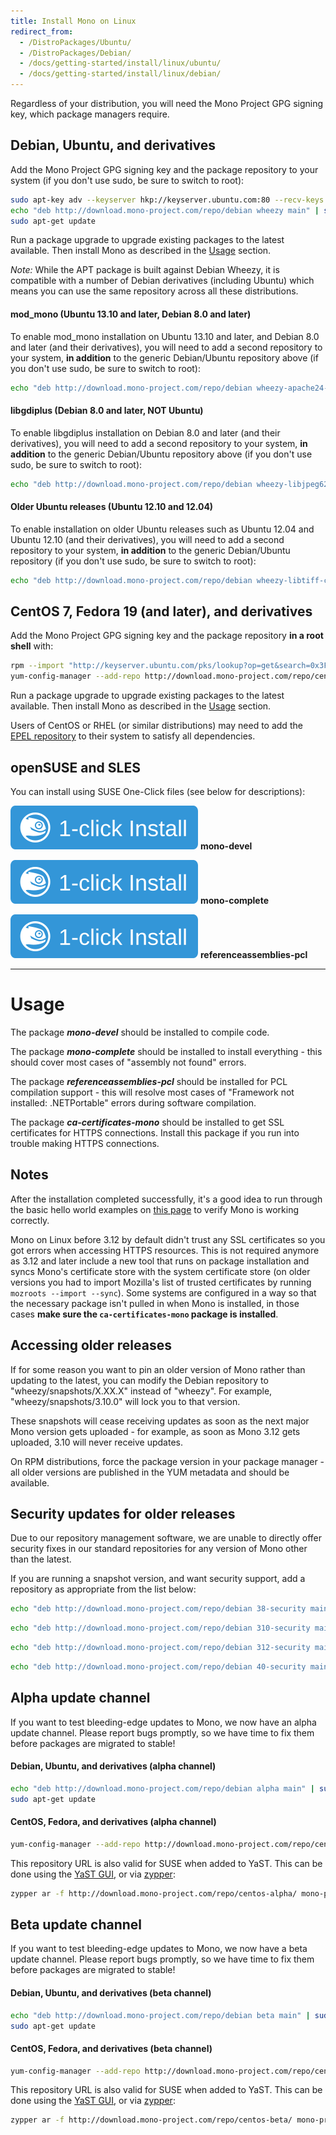 ```yaml
---
title: Install Mono on Linux
redirect_from:
  - /DistroPackages/Ubuntu/
  - /DistroPackages/Debian/
  - /docs/getting-started/install/linux/ubuntu/
  - /docs/getting-started/install/linux/debian/
---
```


Regardless of your distribution, you will need the Mono Project GPG signing key, which package managers require.

Debian, Ubuntu, and derivatives
-------------------------------

Add the Mono Project GPG signing key and the package repository to your system (if you don't use sudo, be sure to switch to root):

``` bash
sudo apt-key adv --keyserver hkp://keyserver.ubuntu.com:80 --recv-keys 3FA7E0328081BFF6A14DA29AA6A19B38D3D831EF
echo "deb http://download.mono-project.com/repo/debian wheezy main" | sudo tee /etc/apt/sources.list.d/mono-xamarin.list
sudo apt-get update
```

Run a package upgrade to upgrade existing packages to the latest available. Then install Mono as described in the [Usage](#usage) section.

*Note:* While the APT package is built against Debian Wheezy, it is compatible with a number of Debian derivatives (including Ubuntu) which means you can use the same repository across all these distributions.

#### mod_mono (Ubuntu 13.10 and later, Debian 8.0 and later)

To enable mod_mono installation on Ubuntu 13.10 and later, and Debian 8.0 and later (and their derivatives), you will need to add a second repository to your system, **in addition** to the generic Debian/Ubuntu repository above (if you don't use sudo, be sure to switch to root):

``` bash
echo "deb http://download.mono-project.com/repo/debian wheezy-apache24-compat main" | sudo tee -a /etc/apt/sources.list.d/mono-xamarin.list
```

#### libgdiplus (Debian 8.0 and later, NOT Ubuntu)

To enable libgdiplus installation on Debian 8.0 and later (and their derivatives), you will need to add a second repository to your system, **in addition** to the generic Debian/Ubuntu repository above (if you don't use sudo, be sure to switch to root):

``` bash
echo "deb http://download.mono-project.com/repo/debian wheezy-libjpeg62-compat main" | sudo tee -a /etc/apt/sources.list.d/mono-xamarin.list
```

#### Older Ubuntu releases (Ubuntu 12.10 and 12.04)

To enable installation on older Ubuntu releases such as Ubuntu 12.04 and Ubuntu 12.10 (and their derivatives), you will need to add a second repository to your system, **in addition** to the generic Debian/Ubuntu repository (if you don't use sudo, be sure to switch to root):

``` bash
echo "deb http://download.mono-project.com/repo/debian wheezy-libtiff-compat main" | sudo tee -a /etc/apt/sources.list.d/mono-xamarin.list
```

CentOS 7, Fedora 19 (and later), and derivatives
-------------------------------

Add the Mono Project GPG signing key and the package repository **in a root shell** with:

``` bash
rpm --import "http://keyserver.ubuntu.com/pks/lookup?op=get&search=0x3FA7E0328081BFF6A14DA29AA6A19B38D3D831EF"
yum-config-manager --add-repo http://download.mono-project.com/repo/centos/
```

Run a package upgrade to upgrade existing packages to the latest available. Then install Mono as described in the [Usage](#usage) section.

Users of CentOS or RHEL (or similar distributions) may need to add the [EPEL repository](https://fedoraproject.org/wiki/EPEL) to their system to satisfy all dependencies.

openSUSE and SLES
-----------------

You can install using SUSE One-Click files (see below for descriptions):

[![mono-devel](/images/OneClick.svg)](http://download.mono-project.com/repo/mono-devel.ymp) **mono-devel**

[![mono-complete](/images/OneClick.svg)](http://download.mono-project.com/repo/mono-complete.ymp) **mono-complete**

[![referenceassemblies-pcl](/images/OneClick.svg)](http://download.mono-project.com/repo/referenceassemblies-pcl.ymp) **referenceassemblies-pcl**

<hr/>

Usage
=====

The package ***mono-devel*** should be installed to compile code.

The package ***mono-complete*** should be installed to install everything - this should cover most cases of "assembly not found" errors.

The package ***referenceassemblies-pcl*** should be installed for PCL compilation support - this will resolve most cases of "Framework not installed: .NETPortable" errors during software compilation.

The package ***ca-certificates-mono*** should be installed to get SSL certificates for HTTPS connections. Install this package if you run into trouble making HTTPS connections.

Notes
-----

After the installation completed successfully, it's a good idea to run through the basic hello world examples on [this page](/docs/getting-started/mono-basics/) to verify Mono is working correctly.

Mono on Linux before 3.12 by default didn't trust any SSL certificates so you got errors when accessing HTTPS resources. This is not required anymore as 3.12 and later include a new tool that runs on package installation and syncs Mono's certificate store with the system certificate store (on older versions you had to import Mozilla's list of trusted certificates by running `mozroots --import --sync`). Some systems are configured in a way so that the necessary package isn't pulled in when Mono is installed, in those cases **make sure the `ca-certificates-mono` package is installed**.

Accessing older releases
------------------------

If for some reason you want to pin an older version of Mono rather than updating to the latest, you can modify the Debian repository to "wheezy/snapshots/X.XX.X" instead of "wheezy". For example, "wheezy/snapshots/3.10.0" will lock you to that version.

These snapshots will cease receiving updates as soon as the next major Mono version gets uploaded - for example, as soon as Mono 3.12 gets uploaded, 3.10 will never receive updates.

On RPM distributions, force the package version in your package manager - all older versions are published in the YUM metadata and should be available.

Security updates for older releases
-----------------------------------

Due to our repository management software, we are unable to directly offer security fixes in our standard repositories for any version of Mono other than the latest.

If you are running a snapshot version, and want security support, add a repository as appropriate from the list below:

``` bash
echo "deb http://download.mono-project.com/repo/debian 38-security main" | sudo tee -a /etc/apt/sources.list.d/mono-xamarin-security.list
```

``` bash
echo "deb http://download.mono-project.com/repo/debian 310-security main" | sudo tee -a /etc/apt/sources.list.d/mono-xamarin-security.list
```

``` bash
echo "deb http://download.mono-project.com/repo/debian 312-security main" | sudo tee -a /etc/apt/sources.list.d/mono-xamarin-security.list
```

``` bash
echo "deb http://download.mono-project.com/repo/debian 40-security main" | sudo tee -a /etc/apt/sources.list.d/mono-xamarin-security.list
```

Alpha update channel
--------------------

If you want to test bleeding-edge updates to Mono, we now have an alpha update channel. Please report bugs promptly, so we have time to fix them before packages are migrated to stable!

#### Debian, Ubuntu, and derivatives (alpha channel)

``` bash
echo "deb http://download.mono-project.com/repo/debian alpha main" | sudo tee /etc/apt/sources.list.d/mono-xamarin-alpha.list
sudo apt-get update
```

#### CentOS, Fedora, and derivatives (alpha channel)

``` bash
yum-config-manager --add-repo http://download.mono-project.com/repo/centos-alpha/
```

This repository URL is also valid for SUSE when added to YaST. This can be done using the [YaST GUI](https://en.opensuse.org/SDB:Add_package_repositories#YaST_software_repositories), or via [zypper](https://en.opensuse.org/SDB:Add_package_repositories#Zypper):

``` bash
zypper ar -f http://download.mono-project.com/repo/centos-alpha/ mono-project-alpha
```

Beta update channel
--------------------

If you want to test bleeding-edge updates to Mono, we now have a beta update channel. Please report bugs promptly, so we have time to fix them before packages are migrated to stable!

#### Debian, Ubuntu, and derivatives (beta channel)

``` bash
echo "deb http://download.mono-project.com/repo/debian beta main" | sudo tee /etc/apt/sources.list.d/mono-xamarin-beta.list
sudo apt-get update
```

#### CentOS, Fedora, and derivatives (beta channel)

``` bash
yum-config-manager --add-repo http://download.mono-project.com/repo/centos-beta/
```

This repository URL is also valid for SUSE when added to YaST. This can be done using the [YaST GUI](https://en.opensuse.org/SDB:Add_package_repositories#YaST_software_repositories), or via [zypper](https://en.opensuse.org/SDB:Add_package_repositories#Zypper):

``` bash
zypper ar -f http://download.mono-project.com/repo/centos-beta/ mono-project-beta
```
